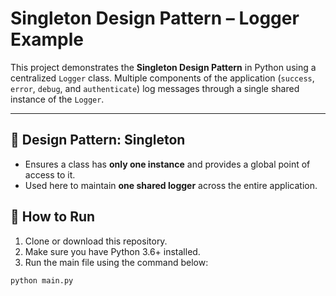 # Singleton Design Pattern – Logger Example

This project demonstrates the **Singleton Design Pattern** in Python using a centralized `Logger` class. Multiple components of the application (`success`, `error`, `debug`, and `authenticate`) log messages through a single shared instance of the `Logger`.

---

## 📌 Design Pattern: Singleton

- Ensures a class has **only one instance** and provides a global point of access to it.
- Used here to maintain **one shared logger** across the entire application.

## 🚀 How to Run

1. Clone or download this repository.
2. Make sure you have Python 3.6+ installed.
3. Run the main file using the command below:

```bash
python main.py
```